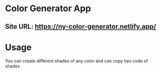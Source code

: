 # Color Generator App
## Site URL: https://ny-color-generator.netlify.app/
# Usage
You can create different shades of any color and can copy hex code of shades.
